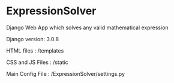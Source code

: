 # ExpressionSolver

Django Web App which solves any valid mathematical expression

Django version: 3.0.8

HTML files : /templates

CSS and JS Files : /static

Main Config File : /ExpressionSolver/settings.py
